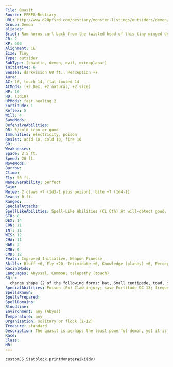 ```yaml
---
File: Quasit
Source: PFRPG Bestiary
URL: http://www.d20pfsrd.com/bestiary/monster-listings/outsiders/demon/quasit
Group: Demon
aliases: 
Brief: Ram horns curl back from the twisted head of this tiny winged demon, and its body is thin and wiry.
CR: 2
XP: 600
Alignment: CE
Size: Tiny
Type: outsider
SubType: (chaotic, demon, evil, extraplanar)
Initiative: 6
Senses: darkvision 60 ft.; Perception +7
Aura: 
AC: 16, touch 14, flat-footed 14
ACMods: (+2 Dex, +2 natural, +2 size)
HP: 16
HD: (3d10)
HPMods: fast healing 2
Fortitude: 1
Reflex: 5
Will: 4
SaveMods: 
DefensiveAbilities: 
DR: 5/cold iron or good
Immunities: electricity, poison
Resist: acid 10, cold 10, fire 10
SR: 
Weaknesses: 
Space: 2.5 ft.
Speed: 20 ft.
MoveMods: 
Burrow: 
Climb: 
Fly: 50 ft.
Maneuverability: perfect
Swim: 
Melee: 2 claws +7 (1d3-1 plus poison), bite +7 (1d4-1)
Reach: 0 ft.
Ranged: 
SpecialAttacks: 
SpellLikeAbilities: Spell-Like Abilities (CL 6th) At will-detect good, detect magic, invisibility (self only) 1/day-cause fear (30 foot radius, DC 11) 1/week-commune (six questions)
STR: 8
DEX: 14
CON: 11
INT: 11
WIS: 12
CHA: 11
BAB: 3
CMB: 0
CMD: 12
Feats: Improved Initiative, Weapon Finesse
Skills: Bluff +6, Fly +20, Intimidate +6, Knowledge (planes) +6, Perception +7, Stealth +16
RacialMods: 
Languages: Abyssal, Common; telepathy (touch)
SQ: >
  change shape (2 of the following forms: bat, Small centipede, toad, or wolf; polmorph)
SpecialAbilities: Poison (Ex) Claw-injury; save Fortitude DC 13; frequency 1/round for 6 rounds; effect 1d2 Dexterity; cure 2 consecutive saves.
SpellsKnown: 
SpellsPrepared: 
SpellDomains: 
Bloodline: 
Environment: any (Abyss)
Temperature: any
Organization: solitary or flock (2-12)
Treasure: standard
Description: The quasit is perhaps the least powerful demon, yet it is not the least respected-even quasits hold themselves above the dretch horde, and true to their natures, dretches lack the courage or drive to prove the quaits wrong. A quasit's first role in life is that of a familiar to a spellcasting master, but those quasits who escape from this humiliating servitude become free-willed and much more dangerous. A typical quasit stands a foot and a half tall, and weighs only 8 pounds. Alone among the demonic horde, quasits do not form from the dead souls of evil mortals. Instead, they form from living souls-when a spellcaster seeks out a quasit to serve him as a familiar, his soul brushes against the Abyss and it reacts, carving from itself a quasit linked to that spellcaster's soul and forming a powerful bond between the two. Newly created quasits are birthed directly into the Material Plane, where they become familiars, and while bonded to their masters' wills, all quasits hate and loathe their lieges, as they can feel the pulse of their lords' souls and know that they could have been more. A quasit serves, yet it watches and waits for mistakes that might cost its master's life, or even better, an error that might let the quasit turn against its master. When a quasit's master dies, the quasit can attempt to follow the master's soul into the Great Beyond by making a DC 15 Will save. This functions as plane shift, but affects only the quasit and transports it into the Abyss and places its master's soul in the quasit's possession as a writhing larvae rather than using the evil master's soul to create new demonic life. In this manner, a quasit can use its newly captured soul to bargain with more powerful denizens of the lower planes, and perhaps secure a vile transformative "promotion" to a more powerful form of life in the process. Rarely, a quasit elects to ignore its master's death and instead remains on the Material Plane to seek other ways to entertain itself-usually settling in an urban area where there are plenty of folk to torment.
Race: 
Class: 
MR: 
---
```

```dataviewjs
customJS.Statblock.printMonsterWiki(dv)
```
